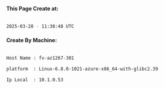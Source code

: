 
   
#### This Page Create at:

```bash

2025-03-28 - 11:38:48 UTC

```

#### Create By Machine:

```bash

Host Name : fv-az1267-301

platform  : Linux-6.8.0-1021-azure-x86_64-with-glibc2.39

Ip Local  : 10.1.0.53

```

